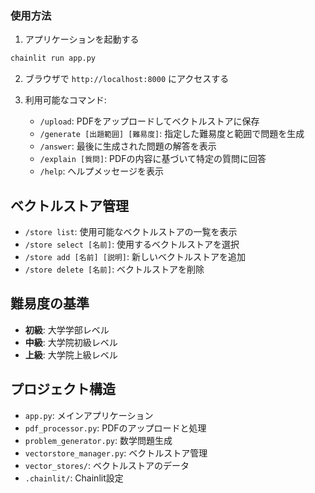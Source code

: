 ### 使用方法

1. アプリケーションを起動する
```bash
chainlit run app.py
```

2. ブラウザで `http://localhost:8000` にアクセスする

3. 利用可能なコマンド:
   - `/upload`: PDFをアップロードしてベクトルストアに保存
   - `/generate [出題範囲] [難易度]`: 指定した難易度と範囲で問題を生成
   - `/answer`: 最後に生成された問題の解答を表示
   - `/explain [質問]`: PDFの内容に基づいて特定の質問に回答
   - `/help`: ヘルプメッセージを表示

## ベクトルストア管理

- `/store list`: 使用可能なベクトルストアの一覧を表示
- `/store select [名前]`: 使用するベクトルストアを選択
- `/store add [名前] [説明]`: 新しいベクトルストアを追加
- `/store delete [名前]`: ベクトルストアを削除

## 難易度の基準

- **初級**: 大学学部レベル
- **中級**: 大学院初級レベル
- **上級**: 大学院上級レベル

## プロジェクト構造

- `app.py`: メインアプリケーション
- `pdf_processor.py`: PDFのアップロードと処理
- `problem_generator.py`: 数学問題生成
- `vectorstore_manager.py`: ベクトルストア管理
- `vector_stores/`: ベクトルストアのデータ
- `.chainlit/`: Chainlit設定